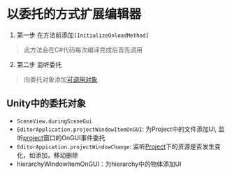 # 以委托的方式扩展编辑器

1. 第一步 在方法前添加`[InitializeOnloadMethod]`

  > 此方法会在C#代码每次编译完成后首先调用

2. 第二步 监听委托

> 向委托对象添加[可调用对象](csharp-delegate.md)

## Unity中的委托对象

- `SceneView.duringSceneGui`
- `EditorApplication.projectWindowItemOnGUI`: 为Project中的文件添加UI, 监听[project](unity-editor-project-window.md)窗口的OnGUI事件委托
- `EditorAppication.projectWindowChange`: 监听[Project](unity-editor-project-window.md)下的资源是否发生变化，如添加，移动删除
- hierarchyWindowItemOnGUI：为hierarchy中的物体添加UI
